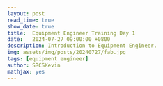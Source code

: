 ```yaml
---
layout: post
read_time: true
show_date: true
title:  Equipment Engineer Training Day 1
date:   2024-07-27 09:00:00 +0800
description: Introduction to Equipment Engineer.
img: assets/img/posts/20240727/fab.jpg 
tags: [equipment engineer]
author: SRCSKevin
mathjax: yes
---
```

